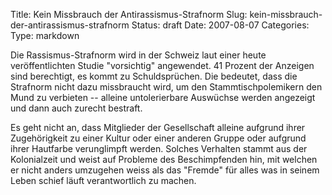 Title: Kein Missbrauch der Antirassismus-Strafnorm
Slug: kein-missbrauch-der-antirassismus-strafnorm
Status: draft
Date: 2007-08-07
Categories:
Type: markdown

Die Rassismus-Strafnorm wird in der Schweiz laut einer heute veröffentlichten Studie "vorsichtig" angewendet. 41 Prozent der Anzeigen sind berechtigt, es kommt zu Schuldsprüchen. Die bedeutet, dass die Strafnorm nicht dazu missbraucht wird, um den Stammtischpolemikern den Mund zu verbieten -- alleine untolerierbare Auswüchse werden angezeigt und dann auch zurecht bestraft.

Es geht nicht an, dass Mitglieder der Gesellschaft alleine aufgrund ihrer Zugehörigkeit zu einer Kultur oder einer anderen Gruppe oder aufgrund ihrer Hautfarbe verunglimpft werden. Solches Verhalten stammt aus der Kolonialzeit und weist auf Probleme des Beschimpfenden hin, mit welchen er nicht anders umzugehen weiss als das "Fremde" für alles was in seinem Leben schief läuft verantwortlich zu machen.
